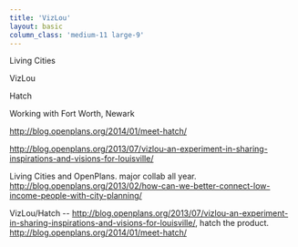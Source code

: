 ```yaml
---
title: 'VizLou'
layout: basic
column_class: 'medium-11 large-9'
---
```



Living Cities

VizLou

Hatch

Working with Fort Worth, Newark

http://blog.openplans.org/2014/01/meet-hatch/

http://blog.openplans.org/2013/07/vizlou-an-experiment-in-sharing-inspirations-and-visions-for-louisville/

Living Cities and OpenPlans. major collab all year. http://blog.openplans.org/2013/02/how-can-we-better-connect-low-income-people-with-city-planning/

VizLou/Hatch -- http://blog.openplans.org/2013/07/vizlou-an-experiment-in-sharing-inspirations-and-visions-for-louisville/, hatch the product. http://blog.openplans.org/2014/01/meet-hatch/